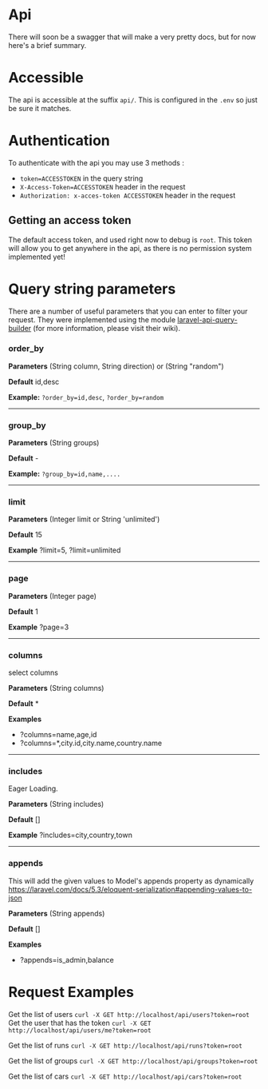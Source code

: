 # Api
There will soon be a swagger that will make a very pretty docs, but for now here's a brief summary.

# Accessible

The api is accessible at the suffix ``` api/ ```. This is configured in the ```.env``` so just be sure it matches.

# Authentication

To authenticate with the api you may use 3 methods : 
 - ```token=ACCESSTOKEN``` in the query string
 - ```X-Access-Token=ACCESSTOKEN``` header in the request
 - ``` Authorization: x-acces-token ACCESSTOKEN ``` header in the request
 
## Getting an access token

The default access token, and used right now to debug is ```root```.
This token will allow you to get anywhere in the api, as there is no permission system implemented yet!

# Query string parameters

There are a number of useful parameters that you can enter to filter your request.
They were implemented using the module [laravel-api-query-builder](https://github.com/selahattinunlu/laravel-api-query-builder) (for more information, please visit their wiki).

### order_by

**Parameters** (String column, String direction) or (String "random")

**Default** id,desc

**Example:** `?order_by=id,desc`, `?order_by=random`

---

### group_by

**Parameters** (String groups)

**Default** -

**Example:** `?group_by=id,name,....`

---

### limit

**Parameters** (Integer limit or String 'unlimited')

**Default** 15

**Example** ?limit=5, ?limit=unlimited

---

### page

**Parameters** (Integer page)

**Default** 1

**Example** ?page=3

---

### columns

select columns

**Parameters** (String columns)

**Default** *

**Examples** 
- ?columns=name,age,id
- ?columns=*,city.id,city.name,country.name

---

### includes

Eager Loading. 

**Parameters** (String includes)

**Default** []

**Example** ?includes=city,country,town

---

### appends

This will add the given values to Model's appends property as dynamically
https://laravel.com/docs/5.3/eloquent-serialization#appending-values-to-json

**Parameters** (String appends)

**Default** []

**Examples** 
- ?appends=is_admin,balance

# Request Examples
Get the list of users
```curl -X GET http://localhost/api/users?token=root```
Get the user that has the token
```curl -X GET http://localhost/api/users/me?token=root```

Get the list of runs
```curl -X GET http://localhost/api/runs?token=root```

Get the list of groups
```curl -X GET http://localhost/api/groups?token=root```

Get the list of cars
```curl -X GET http://localhost/api/cars?token=root```